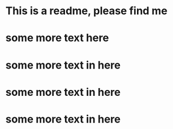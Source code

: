 # This is a readme, please find me

# some more text here

# some more text in here

# some more text in here

# some more text in here